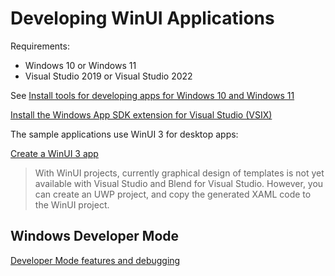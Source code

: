 # Developing WinUI Applications

Requirements:

* Windows 10 or Windows 11
* Visual Studio 2019 or Visual Studio 2022

See [Install tools for developing apps for Windows 10 and Windows 11](https://docs.microsoft.com/en-us/windows/apps/windows-app-sdk/set-up-your-development-environment)

[Install the Windows App SDK extension for Visual Studio (VSIX)](https://docs.microsoft.com/en-us/windows/apps/windows-app-sdk/set-up-your-development-environment?tabs=vs-2022#2-install-the-windows-app-sdk-extension-for-visual-studio-vsix)

The sample applications use WinUI 3 for desktop apps:

[Create a WinUI 3 app](https://docs.microsoft.com/windows/apps/winui/winui3/create-your-first-winui3-app?pivots=winui3-packaged-csharp)

> With WinUI projects, currently graphical design of templates is not yet available with Visual Studio and Blend for Visual Studio. However, you can create an UWP project, and copy the generated XAML code to the WinUI project.

## Windows Developer Mode

[Developer Mode features and debugging](https://docs.microsoft.com/en-us/windows/apps/get-started/developer-mode-features-and-debugging)
